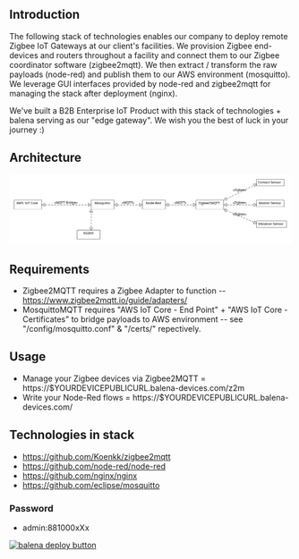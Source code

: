 ## Introduction
The following stack of technologies enables our company to deploy remote Zigbee IoT Gateways at our client's facilities. We provision Zigbee end-devices and routers throughout a facility and connect them to our Zigbee coordinator software (zigbee2mqtt). We then extract / transform the raw payloads (node-red) and publish them to our AWS environment (mosquitto). We leverage GUI interfaces provided by node-red and zigbee2mqtt for managing the stack after deployment (nginx).

We've built a B2B Enterprise IoT Product with this stack of technologies + balena serving as our "edge gateway". We wish you the best of luck in your journey :)

## Architecture
![Architecture](images/architecture.svg)

## Requirements
* Zigbee2MQTT requires a Zigbee Adapter to function -- https://www.zigbee2mqtt.io/guide/adapters/
* MosquittoMQTT requires "AWS IoT Core - End Point" + "AWS IoT Core - Certificates" to bridge payloads to AWS environment -- see "/config/mosquitto.conf" & "/certs/" repectively.

## Usage
* Manage your Zigbee devices via Zigbee2MQTT = https://$YOURDEVICEPUBLICURL.balena-devices.com/z2m
* Write your Node-Red flows = https://$YOURDEVICEPUBLICURL.balena-devices.com/

## Technologies in stack
* https://github.com/Koenkk/zigbee2mqtt
* https://github.com/node-red/node-red
* https://github.com/nginx/nginx
* https://github.com/eclipse/mosquitto
### Password
* admin:881000xXx

[![balena deploy button](https://www.balena.io/deploy.svg)](https://dashboard.balena-cloud.com/deploy?repoUrl=https://github.com/qvntra/zigbee-edge-gateway)
